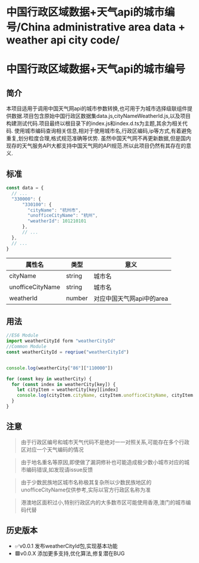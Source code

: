 # 中国行政区域数据+天气api的城市编号/China administrative area data + weather api city code/

# 中国行政区域数据+天气api的城市编号

## 简介

本项目适用于调用中国天气网api的城市参数转换,也可用于为城市选择级联组件提供数据.项目包含原始中国行政区数据集data.js,cityNameWeatherId.js,以及项目构建测试代码.项目最终以根目录下的index.js和index.d.ts为主题,其余为相关代码.
使用城市编码查询相关信息,相对于使用城市名,行政区编码,ip等方式,有着避免重复,划分粒度合理,格式规范准确等优势.
虽然中国天气网不再更新数据,但是国内现存的天气服务API大都支持中国天气网的API规范.所以此项目仍然有其存在的意义.


## 标准
```js
const data = {
  // ...
  "330000": {
      "330100": {
        "cityName": "杭州市",
        "unofficeCityName": "杭州",
        "weatherId": 101210101
      },
      // ...
  },
  // ...
}
```
|属性名|类型|意义|
|---|---|---|
|cityName|string|城市名|
|unofficeCityName|string|城市名|
|weatherId|number|对应中国天气网api中的area|

## 用法

```js
//ES6 Module
import weatherCityId form "weatherCityId"
//Common Module
const weatherCityId = reqriue("weatherCityId")


console.log(weatherCity["86"]["110000"])

for (const key in weatherCity) {
  for (const index in weatherCity[key]) {
    let cityItem = weatherCity[key][index]
    console.log(cityItem.cityName, cityItem.unofficeCityName, cityItem.weatherId)
  }
}

```
## 注意

>由于行政区编号和城市天气代码不是绝对一一对照关系,可能存在多个行政区对应一个天气编码的情况

>由于地名重名等原因,即使做了漏洞修补也可能造成极少数小城市对应的城市编码错误,如发现请issue反馈

>由于少数民族地区城市名称极其复杂所以少数民族地区的unofficeCityName仅供参考,实际以官方行政区名称为准

>港澳地区面积过小,特别行政区内的大多数市区可能使用香港,澳门的城市编码代替




## 历史版本

-  ✅v0.0.1 发布weatherCityId包,实现基本功能
-  🟩v0.0.X 添加更多支持,优化算法,修复潜在BUG
